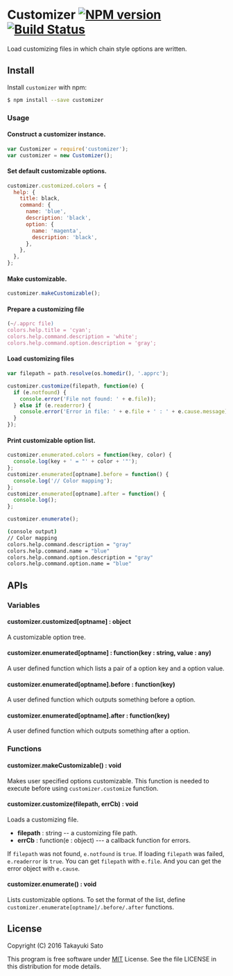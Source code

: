 # Customizer [![NPM version][npm-image]][npm-url] [![Build Status][travis-image]][travis-url]

Load customizing files in which chain style options are written.

## Install

Install `customizer` with npm:

```bash
$ npm install --save customizer
```

### Usage

#### Construct a customizer instance.

```js
var Customizer = require('customizer');
var customizer = new Customizer();
```

#### Set default customizable options.

```js
customizer.customized.colors = {
  help: {
    title: black,
    command: {
      name: 'blue',
      description: 'black',
      option: {
        name: 'magenta',
        description: 'black',
      },
    },
  },
};
```

#### Make customizable.

```js
customizer.makeCustomizable();
```

#### Prepare a customizing file

```js
(~/.apprc file)
colors.help.title = 'cyan';
colors.help.command.description = 'white';
colors.help.command.option.description = 'gray';
```

#### Load customizing files

```js
var filepath = path.resolve(os.homedir(), '.apprc');

customizer.customize(filepath, function(e) {
  if (e.notfound) {
    console.error('File not found: ' + e.file));
  } else if (e.readerror) {
    console.error('Error in file: ' + e.file + ' : ' + e.cause.message));
  }
});
```

#### Print customizable option list.

```js
customizer.enumerated.colors = function(key, color) {
  console.log(key + ' = "' + color + '"');
};
customizer.enumerated[optname].before = function() {
  console.log('// Color mapping');
};
customizer.enumerated[optname].after = function() {
  console.log();
};

customizer.enumerate();
```

```bash
(console output)
// Color mapping
colors.help.command.description = "gray"
colors.help.command.name = "blue"
colors.help.command.option.description = "gray"
colors.help.command.option.name = "blue"

```

## APIs

### Variables

#### customizer.customized[optname] : object

A customizable option tree.

#### customizer.enumerated[optname] : function(key : string, value : any)

A user defined function which lists a pair of a option key and a option value. 

#### customizer.enumerated[optname].before : function(key)

A user defined function which outputs something before a option.

#### customizer.enumerated[optname].after : function(key)

A user defined function which outputs something after a option.

### Functions

#### customizer.makeCustomizable() : void

Makes user specified options customizable. This function is needed to execute before using `customizer.customize` function.

#### customizer.customize(filepath, errCb) : void

Loads a customizing file.

* **filepath** : string  -- a customizing file path.
* **errCb** : function(e : object) --- a callback function for errors.

If `filepath` was not found, `e.notfound` is `true`. If loading `filepath` was failed, `e.readerror` is `true`. You can get `filepath` with `e.file`. And you can get the error object with `e.cause`.

#### customizer.enumerate() : void

Lists customizable options. To set the format of the list, define `customizer.enumerate[optname]/.before/.after` functions.


## License

Copyright (C) 2016 Takayuki Sato

This program is free software under [MIT](http://opensource.org/licenses/MIT) License.
See the file LICENSE in this distribution for mode details.


[npm-image]: http://img.shields.io/badge/npm-v0.1.0-blue.svg
[npm-url]: https://www.npmjs.org/package/customizer
[travis-image]: https://travis-ci.org/sttk/customizer.svg?branch=master
[travis-url]: https://travis-ci.org/sttk/customizer

